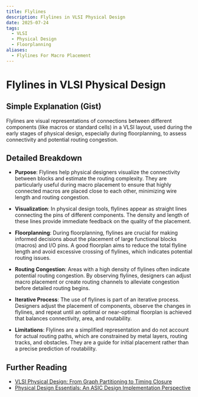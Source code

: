 ```yaml
---
title: Flylines
description: Flylines in VLSI Physical Design
date: 2025-07-24
tags:
  - VLSI
  - Physical Design
  - Floorplanning
aliases:
  - Flylines For Macro Placement
---
```


# Flylines in VLSI Physical Design

## Simple Explanation (Gist)
Flylines are visual representations of connections between different components (like macros or standard cells) in a VLSI layout, used during the early stages of physical design, especially during floorplanning, to assess connectivity and potential routing congestion.

## Detailed Breakdown

*   **Purpose**: Flylines help physical designers visualize the connectivity between blocks and estimate the routing complexity. They are particularly useful during macro placement to ensure that highly connected macros are placed close to each other, minimizing wire length and routing congestion.

*   **Visualization**: In physical design tools, flylines appear as straight lines connecting the pins of different components. The density and length of these lines provide immediate feedback on the quality of the placement.

*   **Floorplanning**: During floorplanning, flylines are crucial for making informed decisions about the placement of large functional blocks (macros) and I/O pins. A good floorplan aims to reduce the total flyline length and avoid excessive crossing of flylines, which indicates potential routing issues.

*   **Routing Congestion**: Areas with a high density of flylines often indicate potential routing congestion. By observing flylines, designers can adjust macro placement or create routing channels to alleviate congestion before detailed routing begins.

*   **Iterative Process**: The use of flylines is part of an iterative process. Designers adjust the placement of components, observe the changes in flylines, and repeat until an optimal or near-optimal floorplan is achieved that balances connectivity, area, and routability.

*   **Limitations**: Flylines are a simplified representation and do not account for actual routing paths, which are constrained by metal layers, routing tracks, and obstacles. They are a guide for initial placement rather than a precise prediction of routability.

## Further Reading

*   [VLSI Physical Design: From Graph Partitioning to Timing Closure](https://www.amazon.com/VLSI-Physical-Design-Partitioning-Engineering/dp/0471721426)
*   [Physical Design Essentials: An ASIC Design Implementation Perspective](https://www.amazon.com/Physical-Design-Essentials-Implementation-Perspective/dp/0387366423)
